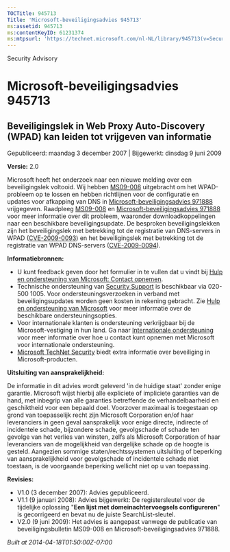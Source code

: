 ```yaml
---
TOCTitle: 945713
Title: 'Microsoft-beveiligingsadvies 945713'
ms:assetid: 945713
ms:contentKeyID: 61231374
ms:mtpsurl: 'https://technet.microsoft.com/nl-NL/library/945713(v=Security.10)'
---
```


Security Advisory

Microsoft-beveiligingsadvies 945713
===================================

Beveiligingslek in Web Proxy Auto-Discovery (WPAD) kan leiden tot vrijgeven van informatie
------------------------------------------------------------------------------------------

Gepubliceerd: maandag 3 december 2007 | Bijgewerkt: dinsdag 9 juni 2009

**Versie:** 2.0

Microsoft heeft het onderzoek naar een nieuwe melding over een beveiligingslek voltooid. Wij hebben [MS09-008](http://technet.microsoft.com/security/bulletin/ms09-008) uitgebracht om het WPAD-probleem op te lossen en hebben richtlijnen voor de configuratie en updates voor afkapping van DNS in [Microsoft-beveiligingsadvies 971888](http://technet.microsoft.com/security/advisory/971888) vrijgegeven. Raadpleeg [MS09-008](http://technet.microsoft.com/security/bulletin/ms09-008) en [Microsoft-beveiligingsadvies 971888](http://technet.microsoft.com/security/advisory/971888) voor meer informatie over dit probleem, waaronder downloadkoppelingen naar een beschikbare beveiligingsupdate. De besproken beveiligingslekken zijn het beveiligingslek met betrekking tot de registratie van DNS-servers in WPAD ([CVE-2009-0093](http://www.cve.mitre.org/cgi-bin/cvename.cgi?name=cve-2009-0093)) en het beveiligingslek met betrekking tot de registratie van WPAD DNS-servers ([CVE-2009-0094](http://www.cve.mitre.org/cgi-bin/cvename.cgi?name=cve-2009-0094)).

**Informatiebronnen:**

-   U kunt feedback geven door het formulier in te vullen dat u vindt bij [Hulp en ondersteuning van Microsoft: Contact opnemen](https://support.microsoft.com/common/survey.aspx?scid=sw;en;1257&amp;showpage=1&amp;ws=technet&amp;sd=tech).
-   Technische ondersteuning van [Security Support](http://support.microsoft.com/?ln=nl) is beschikbaar via 020-500 1005. Voor ondersteuningsverzoeken in verband met beveiligingsupdates worden geen kosten in rekening gebracht. Zie [Hulp en ondersteuning van Microsoft](http://support.microsoft.com/) voor meer informatie over de beschikbare ondersteuningsopties.
-   Voor internationale klanten is ondersteuning verkrijgbaar bij de Microsoft-vestiging in hun land. Ga naar [Internationale ondersteuning](http://go.microsoft.com/fwlink/?linkid=21155) voor meer informatie over hoe u contact kunt opnemen met Microsoft voor internationale ondersteuning.
-   [Microsoft TechNet Security](http://go.microsoft.com/fwlink/?linkid=21132) biedt extra informatie over beveiliging in Microsoft-producten.

**Uitsluiting van aansprakelijkheid:**

De informatie in dit advies wordt geleverd 'in de huidige staat' zonder enige garantie. Microsoft wijst hierbij alle expliciete of impliciete garanties van de hand, met inbegrip van alle garanties betreffende de verhandelbaarheid en geschiktheid voor een bepaald doel. Voorzover maximaal is toegestaan op grond van toepasselijk recht zijn Microsoft Corporation en/of haar leveranciers in geen geval aansprakelijk voor enige directe, indirecte of incidentele schade, bijzondere schade, gevolgschade of schade ten gevolge van het verlies van winsten, zelfs als Microsoft Corporation of haar leveranciers van de mogelijkheid van dergelijke schade op de hoogte is gesteld. Aangezien sommige staten/rechtssystemen uitsluiting of beperking van aansprakelijkheid voor gevolgschade of incidentele schade niet toestaan, is de voorgaande beperking wellicht niet op u van toepassing.

**Revisies:**

-   V1.0 (3 december 2007): Advies gepubliceerd.
-   V1.1 (9 januari 2008): Advies bijgewerkt: De registersleutel voor de tijdelijke oplossing "**Een lijst met domeinachtervoegsels configureren**" is gecorrigeerd en bevat nu de juiste SearchList-sleutel.
-   V2.0 (9 juni 2009): Het advies is aangepast vanwege de publicatie van beveiligingsbulletin MS09-008 en Microsoft-beveiligingsadvies 971888.

*Built at 2014-04-18T01:50:00Z-07:00*

